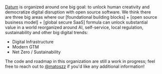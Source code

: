 [Datum](https://docs.datum.net/overview/datum) is organized around one big goal: to unlock human creativity and democratize digital disruption with open source software. We think there are three big areas where our [foundational building blocks] + [open source business model] + [global secure SaaS] formula can unlock substantial value in a world reorganized around AI, self-service, local regulation, sustainability and other big digital trends:

* Digital Infrastructure
* Modern GTM
* Net Zero / Sustainability

The code and roadmap in this organization are still a work in progress; feel free to reach out to [@matoszz](https://github.com/matoszz) if you'd like any additional information!
